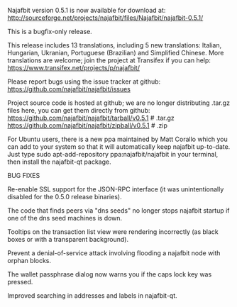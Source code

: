 Najafbit version 0.5.1 is now available for download at:
http://sourceforge.net/projects/najafbit/files/Najafbit/najafbit-0.5.1/

This is a bugfix-only release.

This release includes 13 translations, including 5 new translations:
Italian, Hungarian, Ukranian, Portuguese (Brazilian) and Simplified Chinese.
More translations are welcome; join the project at Transifex if you can help:
https://www.transifex.net/projects/p/najafbit/

Please report bugs using the issue tracker at github:
https://github.com/najafbit/najafbit/issues

Project source code is hosted at github; we are no longer
distributing .tar.gz files here, you can get them
directly from github:
https://github.com/najafbit/najafbit/tarball/v0.5.1  # .tar.gz
https://github.com/najafbit/najafbit/zipball/v0.5.1  # .zip

For Ubuntu users, there is a new ppa maintained by Matt Corallo which
you can add to your system so that it will automatically keep
najafbit up-to-date.  Just type
sudo apt-add-repository ppa:najafbit/najafbit
in your terminal, then install the najafbit-qt package.


BUG FIXES

Re-enable SSL support for the JSON-RPC interface (it was unintentionally
disabled for the 0.5.0 release binaries).

The code that finds peers via "dns seeds" no longer stops najafbit startup
if one of the dns seed machines is down.

Tooltips on the transaction list view were rendering incorrectly (as black boxes
or with a transparent background).

Prevent a denial-of-service attack involving flooding a najafbit node with
orphan blocks.

The wallet passphrase dialog now warns you if the caps lock key was pressed.

Improved searching in addresses and labels in najafbit-qt.
